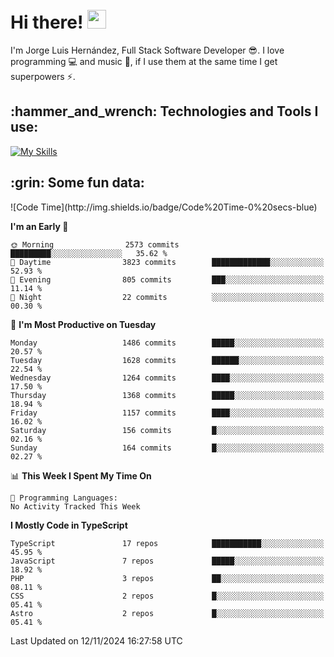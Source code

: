 <h1 align="left">
 <abc>
  <br>Hi there! <img src="https://user-images.githubusercontent.com/42378118/110234147-e3259600-7f4e-11eb-95be-0c4047144dea.gif" width="30"><br>
 </abc>
</h1>

I'm Jorge Luis Hernández, Full Stack Software Developer :sunglasses:. I love programming :computer: and music :musical_score:, if I use them at the same time I get superpowers :zap:. 


<h2 align="left">:hammer_and_wrench: Technologies and Tools I use:</h2>

[![My Skills](https://skillicons.dev/icons?i=js,ts,html,css,py,vue,react,next,nest,postgres,mysql)](https://skillicons.dev)

<h2 align="left">:grin: Some fun data:</h2>
<!--START_SECTION:waka-->
![Code Time](http://img.shields.io/badge/Code%20Time-0%20secs-blue)

**I'm an Early 🐤** 

```text
🌞 Morning                2573 commits        █████████░░░░░░░░░░░░░░░░   35.62 % 
🌆 Daytime                3823 commits        █████████████░░░░░░░░░░░░   52.93 % 
🌃 Evening                805 commits         ███░░░░░░░░░░░░░░░░░░░░░░   11.14 % 
🌙 Night                  22 commits          ░░░░░░░░░░░░░░░░░░░░░░░░░   00.30 % 
```
📅 **I'm Most Productive on Tuesday** 

```text
Monday                   1486 commits        █████░░░░░░░░░░░░░░░░░░░░   20.57 % 
Tuesday                  1628 commits        ██████░░░░░░░░░░░░░░░░░░░   22.54 % 
Wednesday                1264 commits        ████░░░░░░░░░░░░░░░░░░░░░   17.50 % 
Thursday                 1368 commits        █████░░░░░░░░░░░░░░░░░░░░   18.94 % 
Friday                   1157 commits        ████░░░░░░░░░░░░░░░░░░░░░   16.02 % 
Saturday                 156 commits         █░░░░░░░░░░░░░░░░░░░░░░░░   02.16 % 
Sunday                   164 commits         █░░░░░░░░░░░░░░░░░░░░░░░░   02.27 % 
```


📊 **This Week I Spent My Time On** 

```text
💬 Programming Languages: 
No Activity Tracked This Week
```

**I Mostly Code in TypeScript** 

```text
TypeScript               17 repos            ███████████░░░░░░░░░░░░░░   45.95 % 
JavaScript               7 repos             █████░░░░░░░░░░░░░░░░░░░░   18.92 % 
PHP                      3 repos             ██░░░░░░░░░░░░░░░░░░░░░░░   08.11 % 
CSS                      2 repos             █░░░░░░░░░░░░░░░░░░░░░░░░   05.41 % 
Astro                    2 repos             █░░░░░░░░░░░░░░░░░░░░░░░░   05.41 % 
```




 Last Updated on 12/11/2024 16:27:58 UTC
<!--END_SECTION:waka-->
